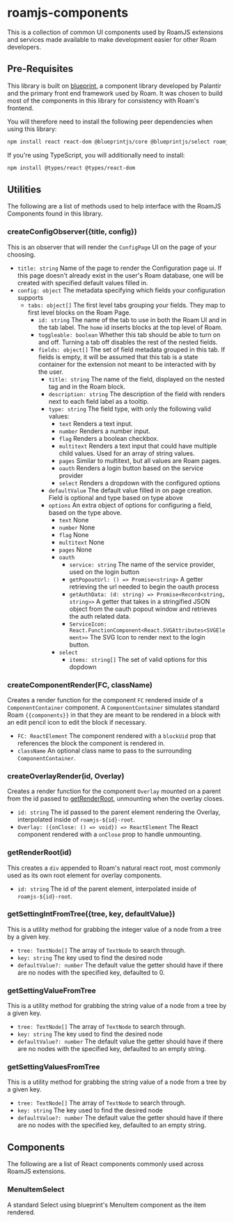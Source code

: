 # roamjs-components
    
This is a collection of common UI components used by RoamJS extensions and services made available to make development easier for other Roam developers.

## Pre-Requisites

This library is built on [blueprint](https://blueprintjs.com/docs/#core), a component library developed by Palantir and the primary front end framework used by Roam. It was chosen to build most of the components in this library for consistency with Roam's frontend. 

You will therefore need to install the following peer dependencies when using this library:

```bash
npm install react react-dom @blueprintjs/core @blueprintjs/select roamjs-components
```

If you're using TypeScript, you will additionally need to install:

```bash
npm install @types/react @types/react-dom
```

## Utilities

The following are a list of methods used to help interface with the RoamJS Components found in this library.

### createConfigObserver({title, config})

This is an observer that will render the `ConfigPage` UI on the page of your choosing.

* `title: string` Name of the page to render the Configuration page ui. If this page doesn't already exist in the user's Roam database, one will be created with specified default values filled in.
* `config: object` The metadata specifying which fields your configuration supports
    * `tabs: object[]` The first level tabs grouping your fields. They map to first level blocks on the Roam Page.
        * `id: string` The name of the tab to use in both the Roam UI and in the tab label. The `home` id inserts blocks at the top level of Roam.
        * `toggleable: boolean` Whether this tab should be able to turn on and off. Turning a tab off disables the rest of the nested fields.
        * `fields: object[]` The set of field metadata grouped in this tab. If fields is empty, it will be assumed that this tab is a state container for the extension not meant to be interacted with by the user.
            * `title: string` The name of the field, displayed on the nested tag and in the Roam block.
            * `description: string` The description of the field with renders next to each field label as a tooltip.
            * `type: string` The field type, with only the following valid values:
                * `text` Renders a text input.
                * `number` Renders a number input.
                * `flag` Renders a boolean checkbox.
                * `multitext` Renders a text input that could have multiple child values. Used for an array of string values.
                * `pages` Similar to multitext, but all values are Roam pages.
                * `oauth` Renders a login button based on the service provider
                * `select` Renders a dropdown with the configured options
            * `defaultValue` The default value filled in on page creation. Field is optional and type based on type above
            * `options` An extra object of options for configuring a field, based on the type above.
                * `text` None
                * `number` None
                * `flag` None
                * `multitext` None
                * `pages` None
                * `oauth`  
                    * `service: string` The name of the service provider, used on the login button
                    * `getPopoutUrl: () => Promise<string>` A getter retrieving the url needed to begin the oauth process
                    * `getAuthData: (d: string) => Promise<Record<string, string>>` A getter that takes in a stringified JSON object from the oauth popout window and retrieves the auth related data.
                    * `ServiceIcon: React.FunctionComponent<React.SVGAttributes<SVGElement>>` The SVG Icon to render next to the login button.
                * `select`
                    * `items: string[]` The set of valid options for this dopdown

### createComponentRender(FC, className)

Creates a render function for the component `FC` rendered inside of a `ComponentContainer` component. A `ComponentContainer` simulates standard Roam `{{components}}` in that they are meant to be rendered in a block with an edit pencil icon to edit the block if necessary.
* `FC: ReactElement` The component rendered with a `blockUid` prop that references the block the component is rendered in.
* `className` An optional class name to pass to the surrounding `ComponentContainer`.

### createOverlayRender(id, Overlay)

Creates a render function for the component `Overlay` mounted on a parent from the id passed to [getRenderRoot](#getRenderRoot(id)), unmounting when the overlay closes.
* `id: string` The id passed to the parent element rendering the Overlay, interpolated inside of `roamjs-${id}-root`.
* `Overlay: ({onClose: () => void}) => ReactElement` The React component rendered with a `onClose` prop to handle unmounting.

### getRenderRoot(id)

This creates a `div` appended to Roam's natural react root, most commonly used as its own root element for overlay components.
* `id: string` The id of the parent element, interpolated inside of `roamjs-${id}-root`.

### getSettingIntFromTree({tree, key, defaultValue})

This is a utility method for grabbing the integer value of a node from a tree by a given key.
* `tree: TextNode[]` The array of `TextNode` to search through.
* `key: string` The key used to find the desired node
* `defaultValue?: number` The default value the getter should have if there are no nodes with the specified key, defaulted to 0.

### getSettingValueFromTree

This is a utility method for grabbing the string value of a node from a tree by a given key.
* `tree: TextNode[]` The array of `TextNode` to search through.
* `key: string` The key used to find the desired node
* `defaultValue?: number` The default value the getter should have if there are no nodes with the specified key, defaulted to an empty string.

### getSettingValuesFromTree

This is a utility method for grabbing the string value of a node from a tree by a given key.
* `tree: TextNode[]` The array of `TextNode` to search through.
* `key: string` The key used to find the desired node
* `defaultValue?: number` The default value the getter should have if there are no nodes with the specified key, defaulted to an empty string.

## Components

The following are a list of React components commonly used across RoamJS extensions.

### MenuItemSelect

A standard Select using blueprint's MenuItem component as the item rendered.
